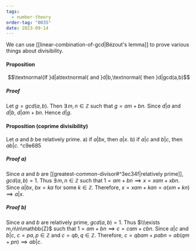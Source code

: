```yaml
---
tags:
  - number-theory
order-tag: "0035"
date: 2023-09-14
---
```

We can use [[linear-combination-of-gcd|Bézout's lemma]] to prove various things about divisibility.

#### Proposition
$$\textnormal{If }d|a\textnormal{ and }d|b,\textnormal{ then }d|gcd(a,b)$$
##### Proof
Let $g=gcd(a,b)$. Then $\exists\,m,n\in\mathbb{Z}$ such that $g=am+bn$. Since $d|a$ and $d|b$, $d|am+bn$. Hence $d|g$.

#### Proposition (coprime divisibility)
Let $a$ and $b$ be relatively prime.
	a) if $a|bx$, then $a|x$.
	b) if $a|c$ and $b|c$, then $ab|c$. ^c9e685
##### Proof a)
Since $a$ and $b$ are [[greatest-common-divisor#^3ec34f|relatively prime]], $gcd(a,b)=1$. Thus $\exists\, m,n\in\mathbb{Z}$ such that $1=am+bn\implies x=xam+xbn$. Since $a|bx$, $bx=ka$ for some $k\in\mathbb{Z}$. Therefore, $x=xam+kan=a(xm+kn)\implies a|x$.
##### Proof b)
Since $a$ and $b$ are relatively prime, $gcd(a,b)=1$. Thus $\\\exists m,n\in\mathbb{Z}$ such that $1=am+bn\implies c=cam+cbn$. Since $a|c$ and $b|c$, $c=pa, p\in\mathbb{Z}$ and $c=qb, q\in\mathbb{Z}$. Therefore, $c=qbam+pabn=ab(qm+pn)\implies ab|c$.
